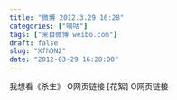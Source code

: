 ```yaml
---
title: "微博 2012.3.29 16:28"
categories: ["嘀咕"]
tags: ["来自微博 weibo.com"]
draft: false
slug: "XfhDN2"
date: "2012-03-29 16:28:00"
---
```


<p>我想看《杀生》 O网页链接  [花絮] O网页链接 ​​​​</p>
